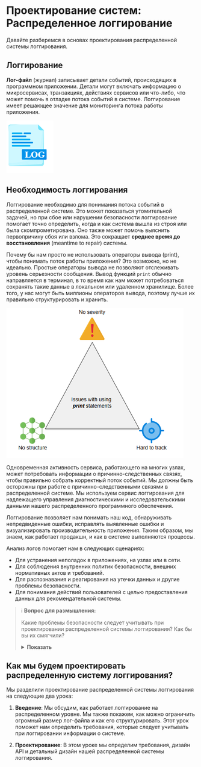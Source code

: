 
# Проектирование систем: Распределенное логгирование

Давайте разберемся в основах проектирования распределенной системы логгирования.


## <a id="logging"></a>Логгирование

**Лог-файл** (журнал) записывает детали событий, происходящих в программном приложении. Детали могут включать информацию о микросервисах, транзакциях, действиях сервисов или что-либо, что может помочь в отладке потока событий в системе. Логгирование имеет решающее значение для мониторинга потока работы приложения.

![img.png](img/img.png)

## <a id="need-for-logging"></a>Необходимость логгирования

Логгирование необходимо для понимания потока событий в распределенной системе. Это может показаться утомительной задачей, но при сбое или нарушении безопасности логгирование помогает точно определить, когда и как система вышла из строя или была скомпрометирована. Оно также может помочь выяснить первопричину сбоя или взлома. Это сокращает **среднее время до восстановления** (meantime to repair) системы.

Почему бы нам просто не использовать операторы вывода (print), чтобы понимать поток работы приложения? Это возможно, но не идеально. Простые операторы вывода не позволяют отслеживать уровень серьезности сообщения. Вывод функций `print` обычно направляется в терминал, в то время как нам может потребоваться сохранять такие данные в локальном или удаленном хранилище. Более того, у нас могут быть миллионы операторов вывода, поэтому лучше их правильно структурировать и хранить.

![img_1.png](img/img_1.png)

Одновременная активность сервиса, работающего на многих узлах, может потребовать информации о причинно-следственных связях, чтобы правильно собрать корректный поток событий. Мы должны быть осторожны при работе с причинно-следственными связями в распределенной системе. Мы используем сервис логгирования для надлежащего управления диагностическими и исследовательскими данными нашего распределенного программного обеспечения.

Логгирование позволяет нам понимать наш код, обнаруживать непредвиденные ошибки, исправлять выявленные ошибки и визуализировать производительность приложения. Таким образом, мы знаем, как работает продакшн, и как в системе выполняются процессы.

Анализ логов помогает нам в следующих сценариях:

*   Для устранения неполадок в приложениях, на узлах или в сети.
*   Для соблюдения внутренних политик безопасности, внешних нормативных актов и требований.
*   Для распознавания и реагирования на утечки данных и другие проблемы безопасности.
*   Для понимания действий пользователей с целью предоставления данных для рекомендательной системы.

> ℹ️
> **Вопрос для размышления:**
>
> Какие проблемы безопасности следует учитывать при проектировании распределенной системы логгирования? Как бы вы их смягчили?
> <details>
>  <summary><b>Показать</b></summary>
> **Проблема:** Раскрытие конфиденциальных данных  
> **Смягчение:** Избегайте логирования персонально идентифицируемой информации (ПИИ) или конфиденциальных данных. Если логирование необходимо, маскируйте или шифруйте конфиденциальные поля для предотвращения неправомерного использования.
>
> **Проблема:** Несанкционированный доступ к логам  
> **Смягчение:** Внедрите строгую аутентификацию и детализированный контроль доступа, чтобы ограничить доступ к логам только доверенным пользователям или системам.
>
> **Проблема:** Уязвимости системы логирования  
> **Смягчение:** Укрепите инфраструктуру логирования путем защиты конечных точек, регулярного применения патчей и соблюдения принципа наименьших привилегий.
>
> **Проблема:** Незащищенная передача или хранение логов  
> **Смягчение:** Шифруйте данные логов как при передаче, так и при хранении (in transit and at rest) для защиты от перехвата или утечек данных.
>
> **Проблема:** Отсутствие видимости неправомерного использования системы логирования  
> **Смягчение:** Проводите регулярные аудиты и включите мониторинг для обнаружения аномалий, несанкционированного доступа или подозрительной активности в конвейере логирования.
>
>  </details>

## <a id="how-will-we-design-a-distributed-logging-system"></a>Как мы будем проектировать распределенную систему логгирования?

Мы разделили проектирование распределенной системы логгирования на следующие два урока:

1.  **Введение**: Мы обсудим, как работает логгирование на распределенном уровне. Мы также покажем, как можно ограничить огромный размер лог-файла и как его структурировать. Этот урок поможет нам определить требования, которые следует учитывать при логгировании информации о системе.

2.  **Проектирование**: В этом уроке мы определим требования, дизайн API и детальный дизайн нашей распределенной системы логгирования.